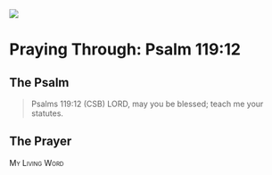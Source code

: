 <img class="intro-right" src="/images/art-paris-psalter.jpg">

<style>
  li {list-style-type: none;}
  p + ul {
    margin-top: -18px;
}
</style>

# Praying Through: Psalm 119:12

## The Psalm

>Psalms 119:12 (CSB) LORD, may you be blessed; teach me your statutes.

## The Prayer

<div style="font-variant: small-caps;">
My Living Word
</div>
